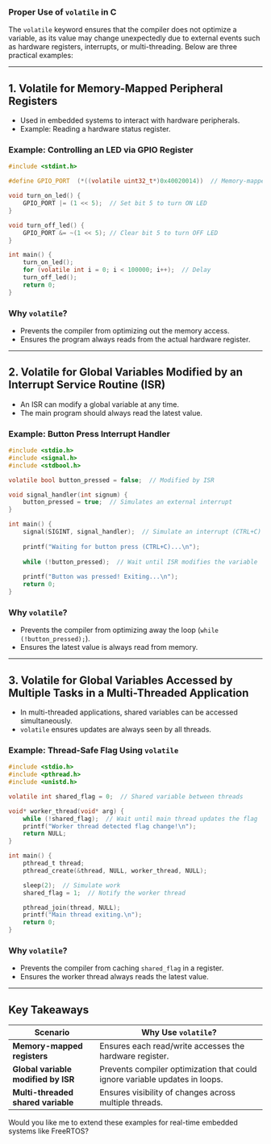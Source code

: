 ### **Proper Use of `volatile` in C**  
The `volatile` keyword ensures that the compiler does not optimize a variable, as its value may change unexpectedly due to external events such as hardware registers, interrupts, or multi-threading. Below are three practical examples:

---

## **1. Volatile for Memory-Mapped Peripheral Registers**  
- Used in embedded systems to interact with hardware peripherals.  
- Example: Reading a hardware status register.

### **Example: Controlling an LED via GPIO Register**
```c
#include <stdint.h>

#define GPIO_PORT  (*((volatile uint32_t*)0x40020014))  // Memory-mapped GPIO register

void turn_on_led() {
    GPIO_PORT |= (1 << 5);  // Set bit 5 to turn ON LED
}

void turn_off_led() {
    GPIO_PORT &= ~(1 << 5); // Clear bit 5 to turn OFF LED
}

int main() {
    turn_on_led();
    for (volatile int i = 0; i < 100000; i++);  // Delay
    turn_off_led();
    return 0;
}
```
### **Why `volatile`?**
- Prevents the compiler from optimizing out the memory access.
- Ensures the program always reads from the actual hardware register.

---

## **2. Volatile for Global Variables Modified by an Interrupt Service Routine (ISR)**
- An ISR can modify a global variable at any time.
- The main program should always read the latest value.

### **Example: Button Press Interrupt Handler**
```c
#include <stdio.h>
#include <signal.h>
#include <stdbool.h>

volatile bool button_pressed = false;  // Modified by ISR

void signal_handler(int signum) {
    button_pressed = true;  // Simulates an external interrupt
}

int main() {
    signal(SIGINT, signal_handler);  // Simulate an interrupt (CTRL+C)
    
    printf("Waiting for button press (CTRL+C)...\n");
    
    while (!button_pressed);  // Wait until ISR modifies the variable
    
    printf("Button was pressed! Exiting...\n");
    return 0;
}
```
### **Why `volatile`?**
- Prevents the compiler from optimizing away the loop (`while (!button_pressed);`).
- Ensures the latest value is always read from memory.

---

## **3. Volatile for Global Variables Accessed by Multiple Tasks in a Multi-Threaded Application**
- In multi-threaded applications, shared variables can be accessed simultaneously.
- `volatile` ensures updates are always seen by all threads.

### **Example: Thread-Safe Flag Using `volatile`**
```c
#include <stdio.h>
#include <pthread.h>
#include <unistd.h>

volatile int shared_flag = 0;  // Shared variable between threads

void* worker_thread(void* arg) {
    while (!shared_flag);  // Wait until main thread updates the flag
    printf("Worker thread detected flag change!\n");
    return NULL;
}

int main() {
    pthread_t thread;
    pthread_create(&thread, NULL, worker_thread, NULL);

    sleep(2);  // Simulate work
    shared_flag = 1;  // Notify the worker thread

    pthread_join(thread, NULL);
    printf("Main thread exiting.\n");
    return 0;
}
```
### **Why `volatile`?**
- Prevents the compiler from caching `shared_flag` in a register.
- Ensures the worker thread always reads the latest value.

---

## **Key Takeaways**
| Scenario | Why Use `volatile`? |
|----------|----------------------|
| **Memory-mapped registers** | Ensures each read/write accesses the hardware register. |
| **Global variable modified by ISR** | Prevents compiler optimization that could ignore variable updates in loops. |
| **Multi-threaded shared variable** | Ensures visibility of changes across multiple threads. |

Would you like me to extend these examples for real-time embedded systems like FreeRTOS?
